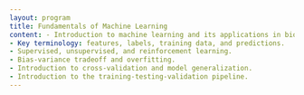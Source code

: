 ```yaml
---
layout: program
title: Fundamentals of Machine Learning
content: - Introduction to machine learning and its applications in biology.
- Key terminology: features, labels, training data, and predictions.
- Supervised, unsupervised, and reinforcement learning.
- Bias-variance tradeoff and overfitting.
- Introduction to cross-validation and model generalization.
- Introduction to the training-testing-validation pipeline.
---
```



